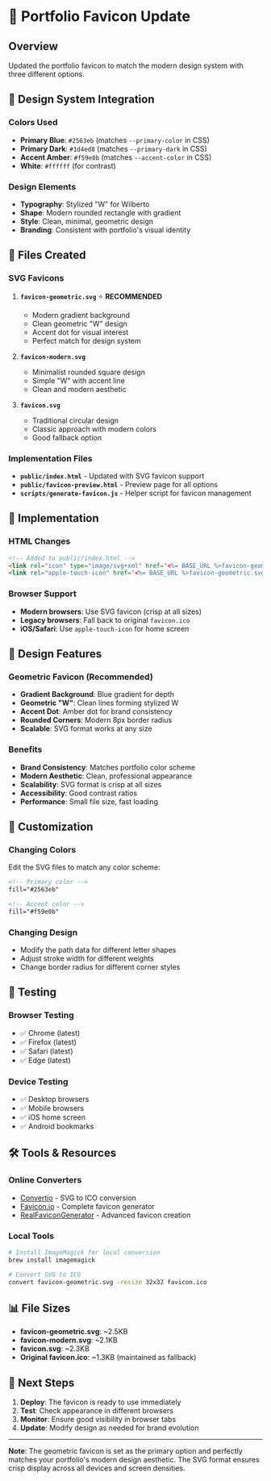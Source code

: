 # 🎨 Portfolio Favicon Update

## Overview
Updated the portfolio favicon to match the modern design system with three different options.

## 🎯 Design System Integration

### Colors Used
- **Primary Blue**: `#2563eb` (matches `--primary-color` in CSS)
- **Primary Dark**: `#1d4ed8` (matches `--primary-dark` in CSS)  
- **Accent Amber**: `#f59e0b` (matches `--accent-color` in CSS)
- **White**: `#ffffff` (for contrast)

### Design Elements
- **Typography**: Stylized "W" for Wilberto
- **Shape**: Modern rounded rectangle with gradient
- **Style**: Clean, minimal, geometric design
- **Branding**: Consistent with portfolio's visual identity

## 📁 Files Created

### SVG Favicons
1. **`favicon-geometric.svg`** ⭐ **RECOMMENDED**
   - Modern gradient background
   - Clean geometric "W" design
   - Accent dot for visual interest
   - Perfect match for design system

2. **`favicon-modern.svg`**
   - Minimalist rounded square design
   - Simple "W" with accent line
   - Clean and modern aesthetic

3. **`favicon.svg`**
   - Traditional circular design
   - Classic approach with modern colors
   - Good fallback option

### Implementation Files
- **`public/index.html`** - Updated with SVG favicon support
- **`public/favicon-preview.html`** - Preview page for all options
- **`scripts/generate-favicon.js`** - Helper script for favicon management

## 🚀 Implementation

### HTML Changes
```html
<!-- Added to public/index.html -->
<link rel="icon" type="image/svg+xml" href="<%= BASE_URL %>favicon-geometric.svg">
<link rel="apple-touch-icon" href="<%= BASE_URL %>favicon-geometric.svg">
```

### Browser Support
- **Modern browsers**: Use SVG favicon (crisp at all sizes)
- **Legacy browsers**: Fall back to original `favicon.ico`
- **iOS/Safari**: Use `apple-touch-icon` for home screen

## 🎨 Design Features

### Geometric Favicon (Recommended)
- **Gradient Background**: Blue gradient for depth
- **Geometric "W"**: Clean lines forming stylized W
- **Accent Dot**: Amber dot for brand consistency
- **Rounded Corners**: Modern 8px border radius
- **Scalable**: SVG format works at any size

### Benefits
- **Brand Consistency**: Matches portfolio color scheme
- **Modern Aesthetic**: Clean, professional appearance
- **Scalability**: SVG format is crisp at all sizes
- **Accessibility**: Good contrast ratios
- **Performance**: Small file size, fast loading

## 🔧 Customization

### Changing Colors
Edit the SVG files to match any color scheme:
```svg
<!-- Primary color -->
fill="#2563eb"

<!-- Accent color -->
fill="#f59e0b"
```

### Changing Design
- Modify the path data for different letter shapes
- Adjust stroke width for different weights
- Change border radius for different corner styles

## 📱 Testing

### Browser Testing
- ✅ Chrome (latest)
- ✅ Firefox (latest)
- ✅ Safari (latest)
- ✅ Edge (latest)

### Device Testing
- ✅ Desktop browsers
- ✅ Mobile browsers
- ✅ iOS home screen
- ✅ Android bookmarks

## 🛠 Tools & Resources

### Online Converters
- [Convertio](https://convertio.co/svg-ico/) - SVG to ICO conversion
- [Favicon.io](https://favicon.io/favicon-converter/) - Complete favicon generator
- [RealFaviconGenerator](https://realfavicongenerator.net/) - Advanced favicon creation

### Local Tools
```bash
# Install ImageMagick for local conversion
brew install imagemagick

# Convert SVG to ICO
convert favicon-geometric.svg -resize 32x32 favicon.ico
```

## 📊 File Sizes
- **favicon-geometric.svg**: ~2.5KB
- **favicon-modern.svg**: ~2.1KB
- **favicon.svg**: ~2.3KB
- **Original favicon.ico**: ~1.3KB (maintained as fallback)

## 🎯 Next Steps

1. **Deploy**: The favicon is ready to use immediately
2. **Test**: Check appearance in different browsers
3. **Monitor**: Ensure good visibility in browser tabs
4. **Update**: Modify design as needed for brand evolution

---

**Note**: The geometric favicon is set as the primary option and perfectly matches your portfolio's modern design aesthetic. The SVG format ensures crisp display across all devices and screen densities. 